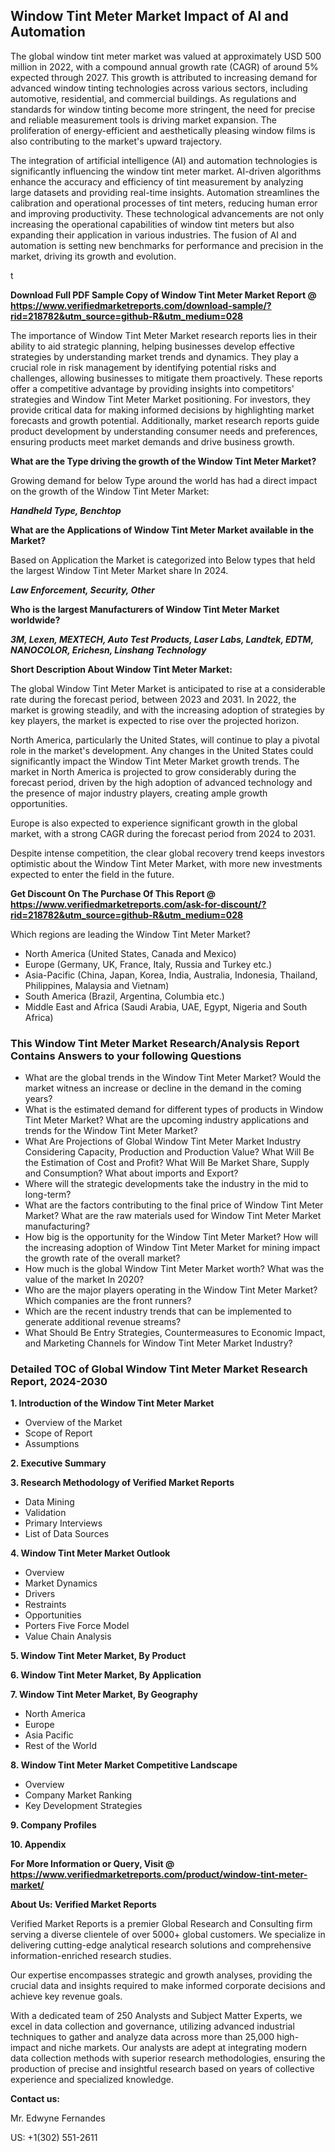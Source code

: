 <h2>Window Tint Meter Market Impact of AI and Automation</h2><p>The global window tint meter market was valued at approximately USD 500 million in 2022, with a compound annual growth rate (CAGR) of around 5% expected through 2027. This growth is attributed to increasing demand for advanced window tinting technologies across various sectors, including automotive, residential, and commercial buildings. As regulations and standards for window tinting become more stringent, the need for precise and reliable measurement tools is driving market expansion. The proliferation of energy-efficient and aesthetically pleasing window films is also contributing to the market's upward trajectory.</p><p>The integration of artificial intelligence (AI) and automation technologies is significantly influencing the window tint meter market. AI-driven algorithms enhance the accuracy and efficiency of tint measurement by analyzing large datasets and providing real-time insights. Automation streamlines the calibration and operational processes of tint meters, reducing human error and improving productivity. These technological advancements are not only increasing the operational capabilities of window tint meters but also expanding their application in various industries. The fusion of AI and automation is setting new benchmarks for performance and precision in the market, driving its growth and evolution.</p>t</p><p id="" class=""><strong>Download Full PDF Sample Copy of Window Tint Meter Market Report @ <a href="https://www.verifiedmarketreports.com/download-sample/?rid=218782&utm_source=github-R&utm_medium=028" target="_blank">https://www.verifiedmarketreports.com/download-sample/?rid=218782&utm_source=github-R&utm_medium=028</a></strong></p><p>The importance of&nbsp;Window Tint Meter Market research reports lies in their ability to aid strategic planning, helping businesses develop effective strategies by understanding market trends and dynamics. They play a crucial role in risk management by identifying potential risks and challenges, allowing businesses to mitigate them proactively. These reports offer a competitive advantage by providing insights into competitors' strategies and Window Tint Meter Market positioning. For investors, they provide critical data for making informed decisions by highlighting market forecasts and growth potential. Additionally, market research reports guide product development by understanding consumer needs and preferences, ensuring products meet market demands and drive business growth.</p><p><strong>What are the&nbsp;Type driving the growth of the Window Tint Meter Market?</strong></p><p id="" class="">Growing demand for below Type around the world has had a direct impact on the growth of the Window Tint Meter Market:</p><em><strong>Handheld Type, Benchtop</strong></em></p><strong>What are the&nbsp;Applications&nbsp;of Window Tint Meter Market available in the Market?</strong></p><p id="" class="">Based on Application the Market is categorized into Below types that held the largest Window Tint Meter Market share In 2024.</p><em><strong>Law Enforcement, Security, Other</strong></em></p><strong>Who is the largest Manufacturers of Window Tint Meter Market worldwide?</strong></p><p><em><strong>3M, Lexen, MEXTECH, Auto Test Products, Laser Labs, Landtek, EDTM, NANOCOLOR, Erichesn, Linshang Technology</strong></em></p><p id="" class=""><strong>Short Description About Window Tint Meter Market:</strong></p><p>The global Window Tint Meter Market is anticipated to rise at a considerable rate during the forecast period, between 2023 and 2031. In 2022, the market is growing steadily, and with the increasing adoption of strategies by key players, the market is expected to rise over the projected horizon.</p><p>North America, particularly the United States, will continue to play a pivotal role in the market's development. Any changes in the United States could significantly impact the Window Tint Meter Market growth trends. The market in North America is projected to grow considerably during the forecast period, driven by the high adoption of advanced technology and the presence of major industry players, creating ample growth opportunities.</p><p>Europe is also expected to experience significant growth in the global market, with a strong CAGR during the forecast period from 2024 to 2031.</p><p>Despite intense competition, the clear global recovery trend keeps investors optimistic about the Window Tint Meter Market, with more new investments expected to enter the field in the future.</p><p id="" class=""><strong>Get Discount On The Purchase Of This Report @ <a href="https://www.verifiedmarketreports.com/ask-for-discount/?rid=218782&utm_source=github-R&utm_medium=028" target="_blank">https://www.verifiedmarketreports.com/ask-for-discount/?rid=218782&utm_source=github-R&utm_medium=028</a></strong></p>Which regions are leading the Window Tint Meter Market?</p><ul><li>North America (United States, Canada and Mexico)</li><li>Europe (Germany, UK, France, Italy, Russia and Turkey etc.)</li><li>Asia-Pacific (China, Japan, Korea, India, Australia, Indonesia, Thailand, Philippines, Malaysia and Vietnam)</li><li>South America (Brazil, Argentina, Columbia etc.)</li><li>Middle East and Africa (Saudi Arabia, UAE, Egypt, Nigeria and South Africa)</li></ul><h3 id="" class="">This Window Tint Meter Market Research/Analysis Report Contains Answers to your following Questions</h3><ul><li>What are the global trends in the Window Tint Meter Market? Would the market witness an increase or decline in the demand in the coming years?</li><li>What is the estimated demand for different types of products in Window Tint Meter Market? What are the upcoming industry applications and trends for the Window Tint Meter Market?</li><li>What Are Projections of Global Window Tint Meter Market Industry Considering Capacity, Production and Production Value? What Will Be the Estimation of Cost and Profit? What Will Be Market Share, Supply and Consumption? What about imports and Export?</li><li>Where will the strategic developments take the industry in the mid to long-term?</li><li>What are the factors contributing to the final price of Window Tint Meter Market? What are the raw materials used for Window Tint Meter Market manufacturing?</li><li>How big is the opportunity for the Window Tint Meter Market? How will the increasing adoption of Window Tint Meter Market for mining impact the growth rate of the overall market?</li><li>How much is the global Window Tint Meter Market worth? What was the value of the market In 2020?</li><li>Who are the major players operating in the Window Tint Meter Market? Which companies are the front runners?</li><li>Which are the recent industry trends that can be implemented to generate additional revenue streams?</li><li>What Should Be Entry Strategies, Countermeasures to Economic Impact, and Marketing Channels for Window Tint Meter Market Industry?</li></ul><h3 id="" class="">Detailed TOC of Global Window Tint Meter Market Research Report, 2024-2030</h3><p id="" class=""><strong>1. Introduction of the Window Tint Meter Market</strong></p><ul><li>Overview of the Market</li><li>Scope of Report</li><li>Assumptions</li></ul><p id="" class=""><strong>2. Executive Summary</strong></p><p id="" class=""><strong>3. Research Methodology of Verified Market Reports</strong></p><ul><li>Data Mining</li><li>Validation</li><li>Primary Interviews</li><li>List of Data Sources</li></ul><p id="" class=""><strong>4. Window Tint Meter Market Outlook</strong></p><ul><li>Overview</li><li>Market Dynamics</li><li>Drivers</li><li>Restraints</li><li>Opportunities</li><li>Porters Five Force Model</li><li>Value Chain Analysis</li></ul><p id="" class=""><strong>5. Window Tint Meter Market, By Product</strong></p><p id="" class=""><strong>6. Window Tint Meter Market, By Application</strong></p><p id="" class=""><strong>7. Window Tint Meter Market, By Geography</strong></p><ul><li>North America</li><li>Europe</li><li>Asia Pacific</li><li>Rest of the World</li></ul><p id="" class=""><strong>8. Window Tint Meter Market Competitive Landscape</strong></p><ul><li>Overview</li><li>Company Market Ranking</li><li>Key Development Strategies</li></ul><p id="" class=""><strong>9. Company Profiles</strong></p><p id="" class=""><strong>10. Appendix</strong></p><p id="" class=""><strong>For More Information or Query, Visit @ <a href="https://www.verifiedmarketreports.com/product/window-tint-meter-market/" target="_blank">https://www.verifiedmarketreports.com/product/window-tint-meter-market/</a></strong></p><p id="" class=""><strong>About Us: Verified Market Reports</strong></p><p id="" class="">Verified Market Reports is a premier Global Research and Consulting firm serving a diverse clientele of over 5000+ global customers. We specialize in delivering cutting-edge analytical research solutions and comprehensive information-enriched research studies.</p><p id="" class="">Our expertise encompasses strategic and growth analyses, providing the crucial data and insights required to make informed corporate decisions and achieve key revenue goals.</p><p id="" class="">With a dedicated team of 250 Analysts and Subject Matter Experts, we excel in data collection and governance, utilizing advanced industrial techniques to gather and analyze data across more than 25,000 high-impact and niche markets. Our analysts are adept at integrating modern data collection methods with superior research methodologies, ensuring the production of precise and insightful research based on years of collective experience and specialized knowledge.</p><p id="" class=""><strong>Contact us:</strong></p><p id="" class="">Mr. Edwyne Fernandes</p><p id="" class="">US: +1(302) 551-2611</p>